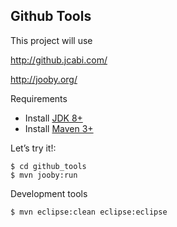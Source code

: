 ## Github Tools

This project will use

http://github.jcabi.com/

http://jooby.org/

Requirements

* Install [JDK 8+](http://www.oracle.com/technetwork/java/javase/downloads/index.html)
* Install [Maven 3+](http://maven.apache.org/)

Let’s try it!:

    $ cd github_tools
    $ mvn jooby:run

Development tools

    $ mvn eclipse:clean eclipse:eclipse
